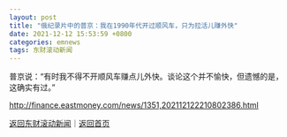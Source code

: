 ```yaml
---
layout: post
title: "俄纪录片中的普京：我在1990年代开过顺风车，只为拉活儿赚外快"
date: 2021-12-12 15:53:59 +0800
categories: emnews
tags: 东财滚动新闻
---
```


普京说：“有时我不得不开顺风车赚点儿外快。谈论这个并不愉快，但遗憾的是，这确实有过。”

<http://finance.eastmoney.com/news/1351,202112122210802386.html>

[返回东财滚动新闻](//finews.withounder.com/emnews/)｜[返回首页](//finews.withounder.com/)